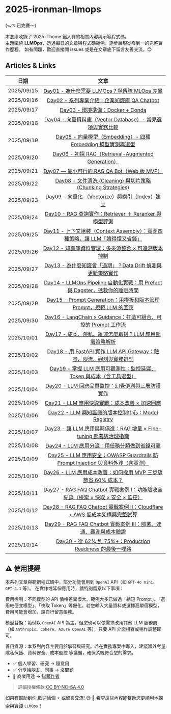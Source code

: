 # 2025-ironman-llmops

(ᯓᡣ𐭩 已完賽～)

本倉庫收錄了 2025 iThome 鐵人賽的相關內容與示範程式碼。  
主題圍繞 **LLMOps**，透過每日的文章與程式碼範例，逐步展現從零到一的完整實作歷程。
如有問題，歡迎直接開 issues 或是在文章底下留言友善交流。😊

## Articles & Links

| 日期       |                                                               文章                                                                |
| ---------- | :-------------------------------------------------------------------------------------------------------------------------------: |
| 2025/09/15 |                  [Day01 - 為什麼需要 LLMOps？與傳統 MLOps 差異](https://ithelp.ithome.com.tw/articles/10380053)                   |
| 2025/09/16 |                   [Day02 - 系列專案介紹：企業知識庫 QA Chatbot](https://ithelp.ithome.com.tw/articles/10380054)                   |
| 2025/09/17 |                        [Day03 - 環境準備：Docker + Conda](https://ithelp.ithome.com.tw/articles/10381623)                         |
| 2025/09/18 |            [Day04 - 向量資料庫（Vector Database）- 常見選項與實務比較](https://ithelp.ithome.com.tw/articles/10382486)            |
| 2025/09/19 |          [Day05 - 向量模型（Embedding）- 四種 Embedding 模型實測與選型](https://ithelp.ithome.com.tw/articles/10383158)           |
| 2025/09/20 |               [Day06 - 初探 RAG（Retrieval-Augmented Generation）](https://ithelp.ithome.com.tw/articles/10384021)                |
| 2025/09/21 |                   [Day07 — 最小可行的 RAG QA Bot（Web 版 MVP）](https://ithelp.ithome.com.tw/articles/10384741)                   |
| 2025/09/22 |          [Day08 - 文件清洗 (Cleaning) 與切片策略 (Chunking Strategies)](https://ithelp.ithome.com.tw/articles/10385277)           |
| 2025/09/23 |                 [Day09 - 向量化 （Vectorize）與索引（Index）建立](https://ithelp.ithome.com.tw/articles/10386191)                 |
| 2025/09/24 |             [Day10 - RAG 查詢實作：Retriever ＋ Reranker 與模型評測](https://ithelp.ithome.com.tw/articles/10386952)              |
| 2025/09/25 |  [Day11 - 上下文組裝（Context Assembly）：實測四種策略，讓 LLM「讀得懂又省錢」](https://ithelp.ithome.com.tw/articles/10387588)   |
| 2025/09/26 |               [Day12 - 知識庫資料管理：多來源整合 × 可追溯版本控制](https://ithelp.ithome.com.tw/articles/10388360)               |
| 2025/09/27 |           [Day13 - 為什麼知識會「過期」？Data Drift 偵測與更新策略實作](https://ithelp.ithome.com.tw/articles/10388907)           |
| 2025/09/28 |   [Day14 - LLMOps Pipeline 自動化實戰：用 Prefect 與 Dagster，拯救你的睡眠時間](https://ithelp.ithome.com.tw/articles/10389635)   |
| 2025/09/29 |       [Day15 - Prompt Generation：用模板和版本管理 Prompt，規範 LLM 的回應](https://ithelp.ithome.com.tw/articles/10390630)       |
| 2025/09/30 |         [Day16 - LangChain × Guidance：打造可組合、可控的 Prompt 工作流](https://ithelp.ithome.com.tw/articles/10391276)          |
| 2025/10/01 |             [Day17 - 成本、隱私、維運怎麼取捨？LLM 應用部署策略解析](https://ithelp.ithome.com.tw/articles/10391897)              |
| 2025/10/02 |       [Day18 - 用 FastAPI 實作 LLM API Gateway：驗證、限流、觀測與實務選型](https://ithelp.ithome.com.tw/articles/10392318)       |
| 2025/10/03 |       [Day19 - 掌握 LLM 應用可觀測性：監控延遲、Token 與成本（含工具選型）](https://ithelp.ithome.com.tw/articles/10392798)       |
| 2025/10/04 |                [Day20 - LLM 回應品質監控：幻覺偵測與三層防護實作](https://ithelp.ithome.com.tw/articles/10393293)                 |
| 2025/10/05 |                  [Day21 - LLM 應用快取實戰：成本改善 × 加速回應](https://ithelp.ithome.com.tw/articles/10393768)                  |
| 2025/10/06 |               [Day22 - LLM 與知識庫的版本控制中心：Model Registry](https://ithelp.ithome.com.tw/articles/10394144)                |
| 2025/10/07 |       [Day23 - 讓 LLM 應用與時俱進：RAG 增量 × Fine-tuning 部署與治理指南](https://ithelp.ithome.com.tw/articles/10394515)        |
| 2025/10/08 |                  [Day24 - LLM 應用分流：用任務分類做到省錢可靠](https://ithelp.ithome.com.tw/articles/10395029)                   |
| 2025/10/09 | [Day25 - LLM 應用安全：OWASP Guardrails 防 Prompt Injection 與資料外洩（含實測）](https://ithelp.ithome.com.tw/articles/10395288) |
| 2025/10/10 |          [Day26 - LLM 應用成本改善：如何採用 MVP 三步驟節省 60% 成本？](https://ithelp.ithome.com.tw/articles/10395700)           |
| 2025/10/11 | [Day27 - RAG FAQ Chatbot 實戰案例 I：功能驗收全紀錄（檢索 × 快取 × 安全 × 監控）](https://ithelp.ithome.com.tw/articles/10396078) |
| 2025/10/12 |   [Day28 - RAG FAQ Chatbot 實戰案例 II：Cloudflare + AWS 低成本架構與完整試算](https://ithelp.ithome.com.tw/articles/10396416)    |
| 2025/10/13 |        [Day29 - RAG FAQ Chatbot 實戰案例 III：部署、連通、觀測與成本驗證](https://ithelp.ithome.com.tw/articles/10396825)         |
| 2025/10/14 |            [Day30 - 從 62% 到 75%+：Production Readiness 的最後一哩路](https://ithelp.ithome.com.tw/articles/10397099)            |

## ⚠️ 使用提醒

本系列文章與範例程式碼中，部分功能會用到 `OpenAI` API（如 `GPT-4o mini`、`GPT-4.1` 等）。
在實作或延伸應用時，請特別留意以下事項：

費用控制：不同模型的 API 價格差異很大。範例大多已做過「縮短 Prompt」、「選用較便宜模型」、「快取 Token」等優化。若您輸入大量資料或選擇高單價模型，費用可能會增加，請自行留意帳務。

模型替換：範例以 `OpenAI` API 為主，但您也可以依需求改用其他 LLM 服務商（如 `Anthropic`、`Cohere`、`Azure OpenAI` 等），只要 API 介面相容或稍作調整即可。

善用資源：本系列內容主要用於學習與研究。若在實務專案中導入，建議額外考量 隱私保護、資料安全、成本監控 等議題，確保系統符合您的需求。

- ✅ 個人學習、研究 → 隨意用
- ✅ 分享給朋友、同事 → 沒問題
- 💼 商業用途 → [聯繫作者](mailto:mail@hazel.style)

> 詳細授權條款:[CC BY-NC-SA 4.0](連結)

如果有幫助到你,歡迎給個 ⭐ 或留言交流! 😊
🙏 希望這些內容能幫助您更順利地探索與實踐 `LLMOps`！
